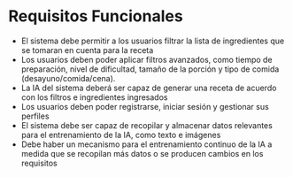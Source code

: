 # Requisitos Funcionales
* El sistema debe permitir a los usuarios filtrar la lista de ingredientes que se tomaran en cuenta para la receta
* Los usuarios deben poder aplicar filtros avanzados, como tiempo de preparación, nivel de dificultad, tamaño de la porción y tipo de comida (desayuno/comida/cena).
* La IA del sistema deberá ser capaz de generar una receta de acuerdo con los filtros e ingredientes ingresados
* Los usuarios deben poder registrarse, iniciar sesión y gestionar sus perfiles
* El sistema debe ser capaz de recopilar y almacenar datos relevantes para el entrenamiento de la IA, como texto e imágenes
* Debe haber un mecanismo para el entrenamiento continuo de la IA a medida que se recopilan más datos o se producen cambios en los requisitos
